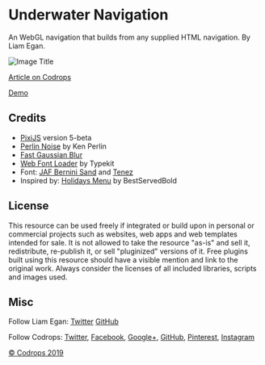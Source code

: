 # Underwater Navigation

An WebGL navigation that builds from any supplied HTML navigation. By Liam Egan.

![Image Title](link)

[Article on Codrops](https://tympanus.net/codrops/?p=39952)

[Demo](http://tympanus.net/Development/underwater-navigation/)

## Credits

- [PixiJS](http://www.pixijs.com/) version 5-beta
- [Perlin Noise](https://mrl.nyu.edu/~perlin/paper445.pdf) by Ken Perlin
- [Fast Gaussian Blur](https://github.com/Jam3/glsl-fast-gaussian-blur)
- [Web Font Loader](https://github.com/typekit/webfontloader) by Typekit
- Font: [JAF Bernini Sand](https://fonts.adobe.com/fonts/jaf-bernini) and [Tenez](https://fonts.adobe.com/fonts/tenez)
- Inspired by: [Holidays Menu](https://dribbble.com/shots/5734493-Holidays-Menu) by BestServedBold

## License
This resource can be used freely if integrated or build upon in personal or commercial projects such as websites, web apps and web templates intended for sale. It is not allowed to take the resource "as-is" and sell it, redistribute, re-publish it, or sell "pluginized" versions of it. Free plugins built using this resource should have a visible mention and link to the original work. Always consider the licenses of all included libraries, scripts and images used.

## Misc

Follow Liam Egan: [Twitter](https://twitter.com/liamegan) [GitHub](https://github.com/liamegan) 

Follow Codrops: [Twitter](http://www.twitter.com/codrops), [Facebook](http://www.facebook.com/codrops), [Google+](https://plus.google.com/101095823814290637419), [GitHub](https://github.com/codrops), [Pinterest](http://www.pinterest.com/codrops/), [Instagram](https://www.instagram.com/codropsss/)


[© Codrops 2019](http://www.codrops.com)